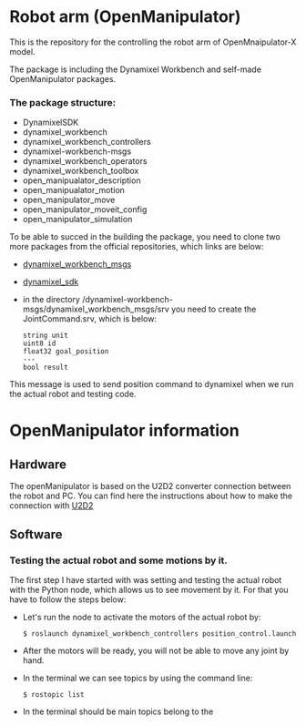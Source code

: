 # Robot arm (OpenManipulator)

This is the repository for the controlling the robot arm of OpenMnaipulator-X model.

The package is including the Dynamixel Workbench and self-made OpenManipulator packages.
### The  package structure:
- DynamixelSDK
- dynamixel_workbench
- dynamixel_workbench_controllers
- dynamixel-workbench-msgs
- dynamixel_workbench_operators
- dynamixel_workbench_toolbox
- open_manipualator_description
- open_manipualator_motion
- open_manipulator_move
- open_manipulator_moveit_config
- open_manipulator_simulation

To be able to succed in the building the package, you need to clone two more packages from the official repositories, which links are below:
- [dynamixel_workbench_msgs](https://github.com/ROBOTIS-GIT/dynamixel-workbench-msgs)
- [dynamixel_sdk](https://github.com/ROBOTIS-GIT/DynamixelSDK)
- in the directory /dynamixel-workbench-msgs/dynamixel_workbench_msgs/srv you need to create the JointCommand.srv, which is below:

      string unit
      uint8 id
      float32 goal_position
      ---
      bool result 

This message is used to send position command to dynamixel when we run the actual robot and testing code.

# OpenManipulator information

## Hardware
The openManipulator is based on the U2D2 converter connection between the robot and PC.
You can find here the instructions about how to make the connection with [U2D2](https://emanual.robotis.com/docs/en/parts/interface/u2d2/)

## Software
### Testing the actual robot and some motions by it.

The first step I have started with was setting and testing the actual robot with the Python node, which allows us to see movement by it. 
For that you have to follow the steps below:
- Let's run the node to activate the motors of the actual robot by:
 
      $ roslaunch dynamixel_workbench_controllers position_control.launch  

- After the motors will be ready, you will not be able to move any joint by hand.
- In the terminal we can see topics by using the command line:

      $ rostopic list
- In the terminal should be main topics belong to the 

